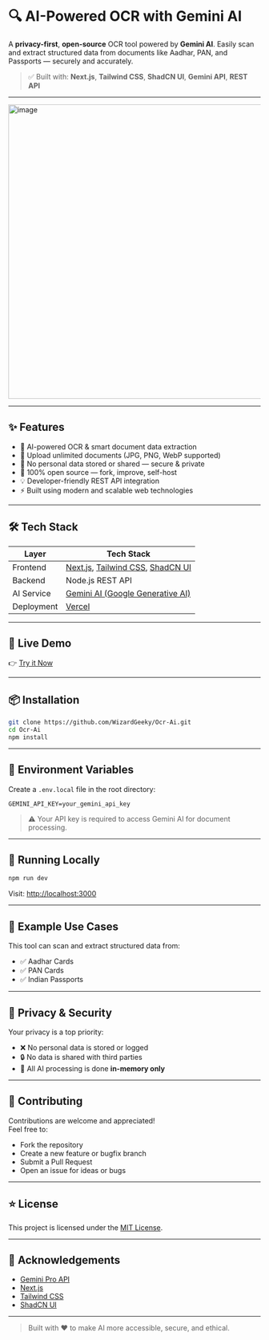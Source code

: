 
# 🔍 AI-Powered OCR with Gemini AI

A **privacy-first**, **open-source** OCR tool powered by **Gemini AI**. Easily scan and extract structured data from documents like Aadhar, PAN, and Passports — securely and accurately.

> ✅ Built with: **Next.js**, **Tailwind CSS**, **ShadCN UI**, **Gemini API**, **REST API**

---

<img width="1441" height="587" alt="image" src="https://github.com/user-attachments/assets/e08473ae-0b52-4037-8c10-9daf05573e0d" />


---

## ✨ Features

- 🧠 AI-powered OCR & smart document data extraction
- 📸 Upload unlimited documents (JPG, PNG, WebP supported)
- 🔐 No personal data stored or shared — secure & private
- 🧩 100% open source — fork, improve, self-host
- 💡 Developer-friendly REST API integration
- ⚡ Built using modern and scalable web technologies

---

## 🛠️ Tech Stack

| Layer       | Tech Stack                                      |
|-------------|--------------------------------------------------|
| Frontend    | [Next.js](https://nextjs.org/), [Tailwind CSS](https://tailwindcss.com/), [ShadCN UI](https://ui.shadcn.com/) |
| Backend     | Node.js REST API                                 |
| AI Service  | [Gemini AI (Google Generative AI)](https://ai.google.dev/) |
| Deployment  | [Vercel](https://vercel.com/)                    |

---

## 🚀 Live Demo

👉 [Try it Now](https://ai-ocr-tool.vercel.app/)

---

## 📦 Installation

```bash
git clone https://github.com/WizardGeeky/Ocr-Ai.git
cd Ocr-Ai
npm install
```

---

## 🔐 Environment Variables

Create a `.env.local` file in the root directory:

```env
GEMINI_API_KEY=your_gemini_api_key
```

> ⚠️ Your API key is required to access Gemini AI for document processing.

---

## 🧪 Running Locally

```bash
npm run dev
```

Visit: [http://localhost:3000](http://localhost:3000)

---

## 🧾 Example Use Cases

This tool can scan and extract structured data from:

- ✅ Aadhar Cards  
- ✅ PAN Cards  
- ✅ Indian Passports  

---

## 🔐 Privacy & Security

Your privacy is a top priority:

- ❌ No personal data is stored or logged  
- 🔒 No data is shared with third parties  
- 💾 All AI processing is done **in-memory only**

---

## 🤝 Contributing

Contributions are welcome and appreciated!  
Feel free to:

- Fork the repository
- Create a new feature or bugfix branch
- Submit a Pull Request
- Open an issue for ideas or bugs

---

## ⭐ License

This project is licensed under the [MIT License](LICENSE).

---

## 🙌 Acknowledgements

- [Gemini Pro API](https://ai.google.dev/)
- [Next.js](https://nextjs.org/)
- [Tailwind CSS](https://tailwindcss.com/)
- [ShadCN UI](https://ui.shadcn.com/)

---

> Built with ❤️ to make AI more accessible, secure, and ethical.

